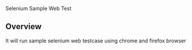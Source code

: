 Selenium Sample Web Test

Overview
--------
It will run sample selenium web testcase using chrome and firefox browser
